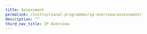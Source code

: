 ```yaml
---
title: Assessment
permalink: /instructional-programmes/ip-overview/assessment/
description: ""
third_nav_title: IP Overview
---
```

